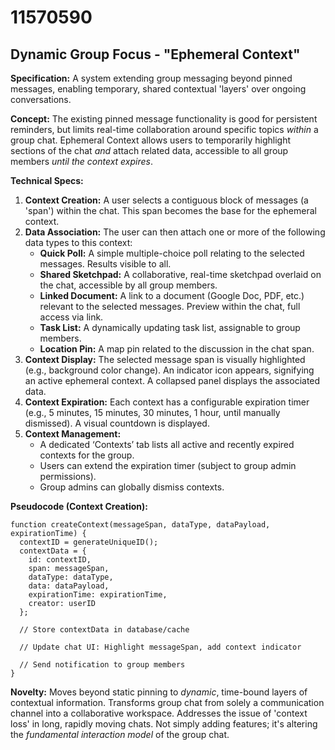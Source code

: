 # 11570590

## Dynamic Group Focus - "Ephemeral Context"

**Specification:** A system extending group messaging beyond pinned messages, enabling temporary, shared contextual 'layers' over ongoing conversations.

**Concept:** The existing pinned message functionality is good for persistent reminders, but limits real-time collaboration around specific topics *within* a group chat.  Ephemeral Context allows users to temporarily highlight sections of the chat *and* attach related data, accessible to all group members *until the context expires*.  

**Technical Specs:**

1.  **Context Creation:**  A user selects a contiguous block of messages (a 'span') within the chat.  This span becomes the base for the ephemeral context.
2.  **Data Association:** The user can then attach one or more of the following data types to this context:
    *   **Quick Poll:** A simple multiple-choice poll relating to the selected messages. Results visible to all.
    *   **Shared Sketchpad:** A collaborative, real-time sketchpad overlaid on the chat, accessible by all group members.
    *   **Linked Document:** A link to a document (Google Doc, PDF, etc.) relevant to the selected messages. Preview within the chat, full access via link.
    *   **Task List:** A dynamically updating task list, assignable to group members.
    *   **Location Pin:** A map pin related to the discussion in the chat span.
3.  **Context Display:** The selected message span is visually highlighted (e.g., background color change). An indicator icon appears, signifying an active ephemeral context.  A collapsed panel displays the associated data.
4.  **Context Expiration:** Each context has a configurable expiration timer (e.g., 5 minutes, 15 minutes, 30 minutes, 1 hour, until manually dismissed).  A visual countdown is displayed.
5.  **Context Management:**
    *   A dedicated ‘Contexts’ tab lists all active and recently expired contexts for the group.
    *   Users can extend the expiration timer (subject to group admin permissions).
    *   Group admins can globally dismiss contexts.

**Pseudocode (Context Creation):**

```
function createContext(messageSpan, dataType, dataPayload, expirationTime) {
  contextID = generateUniqueID();
  contextData = {
    id: contextID,
    span: messageSpan,
    dataType: dataType,
    data: dataPayload,
    expirationTime: expirationTime,
    creator: userID
  };

  // Store contextData in database/cache

  // Update chat UI: Highlight messageSpan, add context indicator

  // Send notification to group members
}
```

**Novelty:**  Moves beyond static pinning to *dynamic*, time-bound layers of contextual information. Transforms group chat from solely a communication channel into a collaborative workspace.  Addresses the issue of 'context loss' in long, rapidly moving chats.  Not simply adding features; it's altering the *fundamental interaction model* of the group chat.